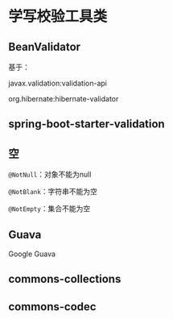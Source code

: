 # 学写校验工具类

## BeanValidator


基于：

javax.validation:validation-api

org.hibernate:hibernate-validator

## spring-boot-starter-validation


## 空

`@NotNull`：对象不能为null

`@NotBlank`：字符串不能为空

`@NotEmpty`：集合不能为空


## Guava

Google Guava

## commons-collections

## commons-codec